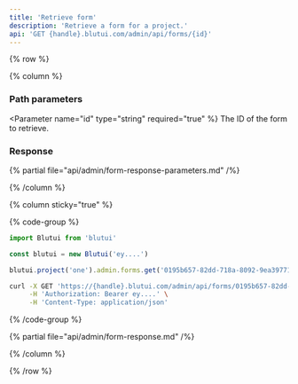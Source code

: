 ```yaml
---
title: 'Retrieve form'
description: 'Retrieve a form for a project.'
api: 'GET {handle}.blutui.com/admin/api/forms/{id}'
---
```


{% row %}

{% column %}
### Path parameters

<Parameter name="id" type="string" required="true" %}
The ID of the form to retrieve.
</Parameter>

### Response

{% partial file="api/admin/form-response-parameters.md" /%}

{% /column %}

{% column sticky="true" %}

{% code-group %}

```ts {% process=false filename="Node.js" %}
import Blutui from 'blutui'

const blutui = new Blutui('ey....')

blutui.project('one').admin.forms.get('0195b657-82dd-718a-8092-9ea39771ec83')
```

```bash {% process=false filename="cURL" %}
curl -X GET 'https://{handle}.blutui.com/admin/api/forms/0195b657-82dd-718a-8092-9ea39771ec83' \
     -H 'Authorization: Bearer ey....' \
     -H 'Content-Type: application/json'
```

{% /code-group %}

{% partial file="api/admin/form-response.md" /%}

{% /column %}

{% /row %}
